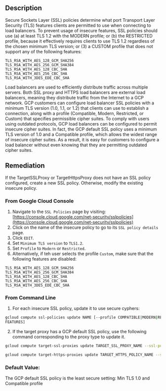 ## Description

Secure Sockets Layer (SSL) policies determine what port Transport Layer Security (TLS) features clients are permitted to use when connecting to load balancers. To prevent usage of insecure features, SSL policies should use (a) at least TLS 1.2 with the MODERN profile; or (b) the RESTRICTED profile, because it effectively requires clients to use TLS 1.2 regardless of the chosen minimum TLS version; or (3) a CUSTOM profile that does not
support any of the following features:
```
TLS_RSA_WITH_AES_128_GCM_SHA256
TLS_RSA_WITH_AES_256_GCM_SHA384
TLS_RSA_WITH_AES_128_CBC_SHA
TLS_RSA_WITH_AES_256_CBC_SHA
TLS_RSA_WITH_3DES_EDE_CBC_SHA
```

Load balancers are used to efficiently distribute traffic across multiple servers. Both SSL proxy and HTTPS load balancers are external load balancers, meaning they distribute traffic from the Internet to a GCP network. GCP customers can configure load balancer SSL policies with a minimum TLS version (1.0, 1.1, or 1.2) that clients can use to establish a connection, along with a profile (Compatible, Modern, Restricted, or Custom) that specifies permissible cipher suites. To comply with users using outdated protocols, GCP load balancers can be configured to permit insecure cipher suites. In fact, the GCP default SSL policy uses a minimum TLS version of 1.0 and a Compatible profile, which allows the widest range of insecure cipher suites. As a result, it is easy for customers to configure a load balancer without even knowing that they are permitting outdated cipher suites.

## Remediation

If the TargetSSLProxy or TargetHttpsProxy does not have an SSL policy configured, create a new SSL policy. Otherwise, modify the existing insecure policy.

### From Google Cloud Console

1. Navigate to the `SSL Policies` page by visiting: [https://console.cloud.google.com/net-security/sslpolicies](https://console.cloud.google.com/net-security/sslpolicies)
2. Click on the name of the insecure policy to go to its `SSL policy details` page.
3. Click `EDIT`.
4. Set `Minimum TLS version` to `TLS1.2`.
5. Set `Profile` to `Modern` or `Restricted`.
6. Alternatively, if teh user selects the profile `Custom`, make sure that the following features are disabled:

```
TLS_RSA_WITH_AES_128_GCM_SHA256
TLS_RSA_WITH_AES_256_GCM_SHA384
TLS_RSA_WITH_AES_128_CBC_SHA
TLS_RSA_WITH_AES_256_CBC_SHA
TLS_RSA_WITH_3DES_EDE_CBC_SHA
```

### From Command Line

1. For each insecure SSL policy, update it to use secure cyphers:

```bash
gcloud compute ssl-policies update NAME [--profile COMPATIBLE|MODERN|RESTRICTED|CUSTOM] --min-tls-version 1.2 [--custom-features
FEATURES]
```

2. If the target proxy has a GCP default SSL policy, use the following command corresponding to the proxy type to update it.

```bash
gcloud compute target-ssl-proxies update TARGET_SSL_PROXY_NAME --ssl-policy SSL_POLICY_NAME

gcloud compute target-https-proxies update TARGET_HTTPS_POLICY_NAME --sslpolicy SSL_POLICY_NAME
```

### Default Value:

The GCP default SSL policy is the least secure setting: Min TLS 1.0 and Compatible profile